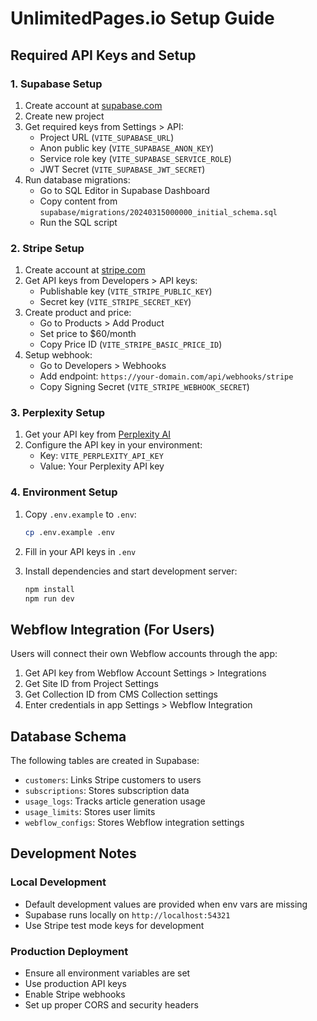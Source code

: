 # UnlimitedPages.io Setup Guide

## Required API Keys and Setup

### 1. Supabase Setup
1. Create account at [supabase.com](https://supabase.com)
2. Create new project
3. Get required keys from Settings > API:
   - Project URL (`VITE_SUPABASE_URL`)
   - Anon public key (`VITE_SUPABASE_ANON_KEY`)
   - Service role key (`VITE_SUPABASE_SERVICE_ROLE`)
   - JWT Secret (`VITE_SUPABASE_JWT_SECRET`)
4. Run database migrations:
   - Go to SQL Editor in Supabase Dashboard
   - Copy content from `supabase/migrations/20240315000000_initial_schema.sql`
   - Run the SQL script

### 2. Stripe Setup
1. Create account at [stripe.com](https://stripe.com)
2. Get API keys from Developers > API keys:
   - Publishable key (`VITE_STRIPE_PUBLIC_KEY`)
   - Secret key (`VITE_STRIPE_SECRET_KEY`)
3. Create product and price:
   - Go to Products > Add Product
   - Set price to $60/month
   - Copy Price ID (`VITE_STRIPE_BASIC_PRICE_ID`)
4. Setup webhook:
   - Go to Developers > Webhooks
   - Add endpoint: `https://your-domain.com/api/webhooks/stripe`
   - Copy Signing Secret (`VITE_STRIPE_WEBHOOK_SECRET`)

### 3. Perplexity Setup
1. Get your API key from [Perplexity AI](https://www.perplexity.ai/)
2. Configure the API key in your environment:
   - Key: `VITE_PERPLEXITY_API_KEY`
   - Value: Your Perplexity API key

### 4. Environment Setup
1. Copy `.env.example` to `.env`:
   ```bash
   cp .env.example .env
   ```

2. Fill in your API keys in `.env`

3. Install dependencies and start development server:
   ```bash
   npm install
   npm run dev
   ```

## Webflow Integration (For Users)
Users will connect their own Webflow accounts through the app:

1. Get API key from Webflow Account Settings > Integrations
2. Get Site ID from Project Settings
3. Get Collection ID from CMS Collection settings
4. Enter credentials in app Settings > Webflow Integration

## Database Schema
The following tables are created in Supabase:

- `customers`: Links Stripe customers to users
- `subscriptions`: Stores subscription data
- `usage_logs`: Tracks article generation usage
- `usage_limits`: Stores user limits
- `webflow_configs`: Stores Webflow integration settings

## Development Notes

### Local Development
- Default development values are provided when env vars are missing
- Supabase runs locally on `http://localhost:54321`
- Use Stripe test mode keys for development

### Production Deployment
- Ensure all environment variables are set
- Use production API keys
- Enable Stripe webhooks
- Set up proper CORS and security headers